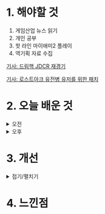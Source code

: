 
# 1. 해야할 것

1. 게임산업 뉴스 읽기 
2. 개인 공부  
3. 핫 라인 마이애미2 플레이
4. 역기획 자료 수집

[기사: 드림핵 JDCR 재경기](https://www.gamemeca.com/view.php?gid=1749528)

[기사: 로스트아크 유전병 유저를 위한 패치](https://www.gameple.co.kr/news/articleView.html?idxno=209670#google_vignette)

# 2. 오늘 배운 것

<details>
<summary>오전</summary>

## 오늘의 뉴스
### JDCR 철권 페어링 재경기
![image](https://github.com/JM94Ent/TIL-WIL/assets/143363550/1ab5fc56-e809-4669-a574-b095a181afb1)
```
대회측 잘못으로 선수가 패널티를 받은 경기
JDCR(잡다캐릭) 선수의 승리가 확실해 보이는 상황에서 블루투스 페어링 시도로 게임이 멈췄고
대회측은 경기 재시작을 했다.
결과는 JDCR의 패배로 경기가 종료되었다.

이렇게 운영하면 누가 이 대회에 참여하겠는가?
게임이 스포츠로 나아갈려면 이런 예외적 상황이나 운영도 같이 발전해야 한다.
```

### 로스트아크 유전병 유저를 위한 패치
![image](https://github.com/JM94Ent/TIL-WIL/assets/143363550/971c6c54-4847-4338-af3c-def0bb5aca39)
```
게임 패드에서 키보드를 누르면 비활성화 패치
게임 패드와 키보드 두개를 이용해서 로스트아크를 즐기던 유저가 해당 패치로 인해 게임을 즐기지 못하게 되었다.
개발진은 이를 듣자마자 변경가능하게 패치를 진행했고 해당 유저가 다시 게임을 즐길 수 있게 되었다.
유저 친화적 패치는 사람들이 계속 그 게임에 남고 즐길 수 있게 해준다.
로스트아크가 그 대표적인 예가 아닐까?
```
</details>


<details>
<summary>오후</summary>

## 핫 라인 마이애미2
![image](https://github.com/JM94Ent/TIL-WIL/assets/143363550/aa02327d-cceb-40dd-8034-7f447eb67eac)

어렵다.\
처음 해보는 탑 다운뷰 게임인데 굉장히 잔인하고 어려웠다.

하지만 탑 다운 뷰만의 표현이나 아트를 보는 재미는 확실히 좋았다.\
그러나 레벨디자인은 과연 잘 만들어진 것일까?\
원래 이런 장르의 게임은 너도 한방 나도 한방에 쉽게 다시 도전할 수 있는 구조로 되어있는 것인가?

엔터 더 건전 같은 경우에는 내가 템파밍하고 총알을 피하면서 게임을하는 느낌이었다면 이건 그냥 먼저 기습해서 싸우는 패턴의 연속이다.\
어떻게 하면 더 재밌게 싸울수 있을까? 전투가 먼저 쏴서 끝나는 게 특징인가?
</details>




# 3. 개선


<details>
<summary>접기/펼치기</summary>


</details>



# 4. 느낀점



